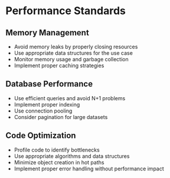 # Performance Standards

## Memory Management
- Avoid memory leaks by properly closing resources
- Use appropriate data structures for the use case
- Monitor memory usage and garbage collection
- Implement proper caching strategies

## Database Performance
- Use efficient queries and avoid N+1 problems
- Implement proper indexing
- Use connection pooling
- Consider pagination for large datasets

## Code Optimization
- Profile code to identify bottlenecks
- Use appropriate algorithms and data structures
- Minimize object creation in hot paths
- Implement proper error handling without performance impact
